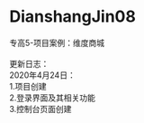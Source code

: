 # DianshangJin08
专高5-项目案例：维度商城
<br><br>
更新日志：<br>
2020年4月24日：<br>
1.项目创建<br>
2.登录界面及其相关功能<br>
3.控制台页面创建<br>
